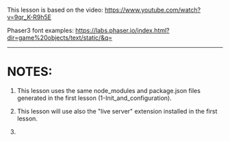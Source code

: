 This lesson is based on the video: 
    https://www.youtube.com/watch?v=9qr_K-R9h5E

Phaser3 font examples:
    https://labs.phaser.io/index.html?dir=game%20objects/text/static/&q=

***

# NOTES:
1. This lesson uses the same node_modules and package.json files generated in the first lesson (1-Init_and_configuration).

2. This lesson will use also the "live server" extension installed in the first lesson.

3. 